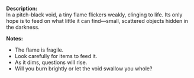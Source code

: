 **Description:**  
In a pitch-black void, a tiny flame flickers weakly, clinging to life. Its only hope is to feed on what little it can find—small, scattered objects hidden in the darkness.

**Notes:**  
- The flame is fragile.  
- Look carefully for items to feed it.  
- As it dims, questions will rise.  
- Will you burn brightly or let the void swallow you whole?  
